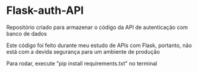 # Flask-auth-API

Repositório criado para armazenar o código da API de autenticação com banco de dados 

Este código foi feito durante meu estudo de APIs com Flask, portanto, não está com a devida segurança para um ambiente de produção

Para rodar, execute "pip install requirements.txt" no terminal

